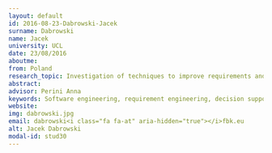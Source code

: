 ```yaml
---
layout: default 
id: 2016-08-23-Dabrowski-Jacek
surname: Dabrowski
name: Jacek
university: UCL
date: 23/08/2016
aboutme: 
from: Poland
research_topic: Investigation of techniques to improve requirements and architectural decisions during the development and evolution of complex software systems
abstract: 
advisor: Perini Anna
keywords: Software engineering, requirement engineering, decision support system, machine learning
website: 
img: dabrowski.jpg
email: dabrowski<i class="fa fa-at" aria-hidden="true"></i>fbk.eu
alt: Jacek Dabrowski
modal-id: stud30
---
```

